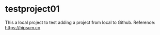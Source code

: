 # testproject01
This a local project to test adding a project from local to Github.
Reference: https://hipsum.co
